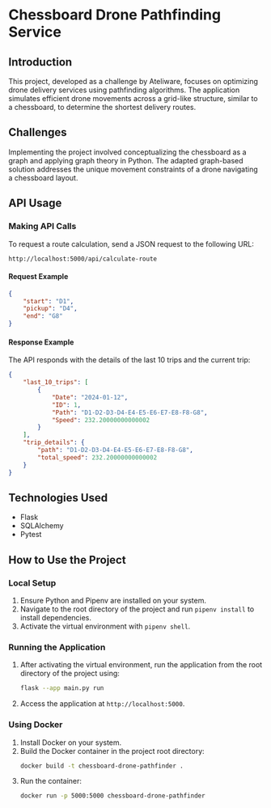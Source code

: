
# Chessboard Drone Pathfinding Service

## Introduction

This project, developed as a challenge by Ateliware, focuses on optimizing drone delivery services using pathfinding algorithms. The application simulates efficient drone movements across a grid-like structure, similar to a chessboard, to determine the shortest delivery routes.

## Challenges

Implementing the project involved conceptualizing the chessboard as a graph and applying graph theory in Python. The adapted graph-based solution addresses the unique movement constraints of a drone navigating a chessboard layout.

## API Usage

### Making API Calls

To request a route calculation, send a JSON request to the following URL:

```
http://localhost:5000/api/calculate-route
```

#### Request Example

```json
{
    "start": "D1",
    "pickup": "D4",
    "end": "G8"
}
```

#### Response Example

The API responds with the details of the last 10 trips and the current trip:

```json
{
    "last_10_trips": [
        {
            "Date": "2024-01-12",
            "ID": 1,
            "Path": "D1-D2-D3-D4-E4-E5-E6-E7-E8-F8-G8",
            "Speed": 232.20000000000002
        }
    ],
    "trip_details": {
        "path": "D1-D2-D3-D4-E4-E5-E6-E7-E8-F8-G8",
        "total_speed": 232.20000000000002
    }
}
```

## Technologies Used

- Flask
- SQLAlchemy
- Pytest

## How to Use the Project

### Local Setup

1. Ensure Python and Pipenv are installed on your system.
2. Navigate to the root directory of the project and run `pipenv install` to install dependencies.
3. Activate the virtual environment with `pipenv shell`.

### Running the Application

1. After activating the virtual environment, run the application from the root directory of the project using:
   ```bash
   flask --app main.py run
   ```
2. Access the application at `http://localhost:5000`.

### Using Docker

1. Install Docker on your system.
2. Build the Docker container in the project root directory:
   ```bash
   docker build -t chessboard-drone-pathfinder .
   ```
3. Run the container:
   ```bash
   docker run -p 5000:5000 chessboard-drone-pathfinder
   ```
